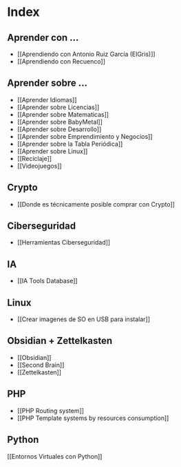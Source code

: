 # Index

## Aprender con ...

* [[Aprendiendo con Antonio Ruiz García (ElGris)]]
* [[Aprendiendo con Recuenco]]

## Aprender sobre ...

* [[Aprender Idiomas]]
* [[Aprender sobre Licencias]]
* [[Aprender sobre Matematicas]]
* [[Aprender sobre BabyMetal]]
* [[Aprender sobre Desarrollo]]
* [[Aprender sobre Emprendimiento y Negocios]]
* [[Aprender sobre la Tabla Periódica]]
* [[Aprender sobre Linux]]
* [[Reciclaje]]
* [[Videojuegos]]

## Crypto

* [[Donde es técnicamente posible comprar con Crypto]]

## Ciberseguridad

* [[Herramientas Ciberseguridad]]

## IA

* [[IA Tools Database]]

## Linux

* [[Crear imagenes de SO en USB para instalar]]

## Obsidian + Zettelkasten

* [[Obsidian]]
* [[Second Brain]]
* [[Zettelkasten]]

## PHP

* [[PHP Routing system]]
* [[PHP Template systems by resources consumption]]

## Python

[[Entornos Virtuales con Python]]

